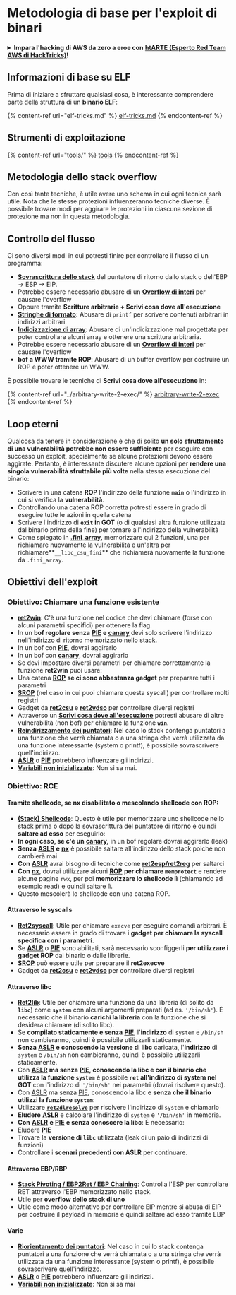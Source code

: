 # Metodologia di base per l'exploit di binari

<details>

<summary><strong>Impara l'hacking di AWS da zero a eroe con</strong> <a href="https://training.hacktricks.xyz/courses/arte"><strong>htARTE (Esperto Red Team AWS di HackTricks)</strong></a><strong>!</strong></summary>

Altri modi per supportare HackTricks:

* Se desideri vedere la tua **azienda pubblicizzata in HackTricks** o **scaricare HackTricks in PDF** Controlla i [**PIANI DI ABBONAMENTO**](https://github.com/sponsors/carlospolop)!
* Ottieni il [**merchandising ufficiale di PEASS & HackTricks**](https://peass.creator-spring.com)
* Scopri [**La Famiglia PEASS**](https://opensea.io/collection/the-peass-family), la nostra collezione di esclusive [**NFT**](https://opensea.io/collection/the-peass-family)
* **Unisciti al** 💬 [**gruppo Discord**](https://discord.gg/hRep4RUj7f) o al [**gruppo telegram**](https://t.me/peass) o **seguici** su **Twitter** 🐦 [**@hacktricks\_live**](https://twitter.com/hacktricks\_live)**.**
* **Condividi i tuoi trucchi di hacking inviando PR ai** [**HackTricks**](https://github.com/carlospolop/hacktricks) e [**HackTricks Cloud**](https://github.com/carlospolop/hacktricks-cloud) repository di Github.

</details>

## Informazioni di base su ELF

Prima di iniziare a sfruttare qualsiasi cosa, è interessante comprendere parte della struttura di un **binario ELF**:

{% content-ref url="elf-tricks.md" %}
[elf-tricks.md](elf-tricks.md)
{% endcontent-ref %}

## Strumenti di exploitazione

{% content-ref url="tools/" %}
[tools](tools/)
{% endcontent-ref %}

## Metodologia dello stack overflow

Con così tante tecniche, è utile avere uno schema in cui ogni tecnica sarà utile. Nota che le stesse protezioni influenzeranno tecniche diverse. È possibile trovare modi per aggirare le protezioni in ciascuna sezione di protezione ma non in questa metodologia.

## Controllo del flusso

Ci sono diversi modi in cui potresti finire per controllare il flusso di un programma:

* [**Sovrascrittura dello stack**](../stack-overflow/) del puntatore di ritorno dallo stack o dell'EBP -> ESP -> EIP.
* Potrebbe essere necessario abusare di un [**Overflow di interi**](../integer-overflow.md) per causare l'overflow
* Oppure tramite **Scritture arbitrarie + Scrivi cosa dove all'esecuzione**
* [**Stringhe di formato**](../format-strings/)**:** Abusare di `printf` per scrivere contenuti arbitrari in indirizzi arbitrari.
* [**Indicizzazione di array**](../array-indexing.md): Abusare di un'indicizzazione mal progettata per poter controllare alcuni array e ottenere una scrittura arbitraria.
* Potrebbe essere necessario abusare di un [**Overflow di interi**](../integer-overflow.md) per causare l'overflow
* **bof a WWW tramite ROP**: Abusare di un buffer overflow per costruire un ROP e poter ottenere un WWW.

È possibile trovare le tecniche di **Scrivi cosa dove all'esecuzione** in:

{% content-ref url="../arbitrary-write-2-exec/" %}
[arbitrary-write-2-exec](../arbitrary-write-2-exec/)
{% endcontent-ref %}

## Loop eterni

Qualcosa da tenere in considerazione è che di solito **un solo sfruttamento di una vulnerabilità potrebbe non essere sufficiente** per eseguire con successo un exploit, specialmente se alcune protezioni devono essere aggirate. Pertanto, è interessante discutere alcune opzioni per **rendere una singola vulnerabilità sfruttabile più volte** nella stessa esecuzione del binario:

* Scrivere in una catena **ROP** l'indirizzo della funzione **`main`** o l'indirizzo in cui si verifica la **vulnerabilità**.
* Controllando una catena ROP corretta potresti essere in grado di eseguire tutte le azioni in quella catena
* Scrivere l'indirizzo di **`exit` in GOT** (o di qualsiasi altra funzione utilizzata dal binario prima della fine) per tornare all'indirizzo della vulnerabilità
* Come spiegato in [**.fini\_array**](../arbitrary-write-2-exec/www2exec-.dtors-and-.fini\_array.md#eternal-loop)**,** memorizzare qui 2 funzioni, una per richiamare nuovamente la vulnerabilità e un'altra per richiamare**`__libc_csu_fini`** che richiamerà nuovamente la funzione da `.fini_array`.

## Obiettivi dell'exploit

### Obiettivo: Chiamare una funzione esistente

* [**ret2win**](./#ret2win): C'è una funzione nel codice che devi chiamare (forse con alcuni parametri specifici) per ottenere la flag.
* In un **bof regolare senza** [**PIE**](../common-binary-protections-and-bypasses/pie/) **e** [**canary**](../common-binary-protections-and-bypasses/stack-canaries/) devi solo scrivere l'indirizzo nell'indirizzo di ritorno memorizzato nello stack.
* In un bof con [**PIE**](../common-binary-protections-and-bypasses/pie/), dovrai aggirarlo
* In un bof con [**canary**](../common-binary-protections-and-bypasses/stack-canaries/), dovrai aggirarlo
* Se devi impostare diversi parametri per chiamare correttamente la funzione **ret2win** puoi usare:
* Una catena [**ROP**](./#rop-and-ret2...-techniques) **se ci sono abbastanza gadget** per preparare tutti i parametri
* [**SROP**](../rop-return-oriented-programing/srop-sigreturn-oriented-programming.md) (nel caso in cui puoi chiamare questa syscall) per controllare molti registri
* Gadget da [**ret2csu**](../rop-return-oriented-programing/ret2csu.md) e [**ret2vdso**](../rop-return-oriented-programing/ret2vdso.md) per controllare diversi registri
* Attraverso un [**Scrivi cosa dove all'esecuzione**](../arbitrary-write-2-exec/) potresti abusare di altre vulnerabilità (non bof) per chiamare la funzione **`win`**.
* [**Reindirizzamento dei puntatori**](../stack-overflow/pointer-redirecting.md): Nel caso lo stack contenga puntatori a una funzione che verrà chiamata o a una stringa che verrà utilizzata da una funzione interessante (system o printf), è possibile sovrascrivere quell'indirizzo.
* [**ASLR**](../common-binary-protections-and-bypasses/aslr/) o [**PIE**](../common-binary-protections-and-bypasses/pie/) potrebbero influenzare gli indirizzi.
* [**Variabili non inizializzate**](../stack-overflow/uninitialized-variables.md): Non si sa mai.

### Obiettivo: RCE

#### Tramite shellcode, se nx disabilitato o mescolando shellcode con ROP:

* [**(Stack) Shellcode**](./#stack-shellcode): Questo è utile per memorizzare uno shellcode nello stack prima o dopo la sovrascrittura del puntatore di ritorno e quindi **saltare ad esso** per eseguirlo:
* **In ogni caso, se c'è un** [**canary**](../common-binary-protections-and-bypasses/stack-canaries/)**,** in un bof regolare dovrai aggirarlo (leak)
* **Senza** [**ASLR**](../common-binary-protections-and-bypasses/aslr/) **e** [**nx**](../common-binary-protections-and-bypasses/no-exec-nx.md) è possibile saltare all'indirizzo dello stack poiché non cambierà mai
* **Con** [**ASLR**](../common-binary-protections-and-bypasses/aslr/) avrai bisogno di tecniche come [**ret2esp/ret2reg**](../rop-return-oriented-programing/ret2esp-ret2reg.md) per saltarci
* **Con** [**nx**](../common-binary-protections-and-bypasses/no-exec-nx.md), dovrai utilizzare alcuni [**ROP**](../rop-return-oriented-programing/) **per chiamare `memprotect`** e rendere alcune pagine `rwx`, per poi **memorizzare lo shellcode lì** (chiamando ad esempio read) e quindi saltare lì.
* Questo mescolerà lo shellcode con una catena ROP.
#### Attraverso le syscalls

* [**Ret2syscall**](../rop-return-oriented-programing/rop-syscall-execv.md): Utile per chiamare `execve` per eseguire comandi arbitrari. È necessario essere in grado di trovare i **gadget per chiamare la syscall specifica con i parametri**.
* Se [**ASLR**](../common-binary-protections-and-bypasses/aslr/) o [**PIE**](../common-binary-protections-and-bypasses/pie/) sono abilitati, sarà necessario sconfiggerli **per utilizzare i gadget ROP** dal binario o dalle librerie.
* [**SROP**](../rop-return-oriented-programing/srop-sigreturn-oriented-programming.md) può essere utile per preparare il **ret2execve**
* Gadget da [**ret2csu**](../rop-return-oriented-programing/ret2csu.md) e [**ret2vdso**](../rop-return-oriented-programing/ret2vdso.md) per controllare diversi registri

#### Attraverso libc

* [**Ret2lib**](../rop-return-oriented-programing/ret2lib/): Utile per chiamare una funzione da una libreria (di solito da **`libc`**) come **`system`** con alcuni argomenti preparati (ad es. `'/bin/sh'`). È necessario che il binario **carichi la libreria** con la funzione che si desidera chiamare (di solito libc).
* Se **compilato staticamente e senza** [**PIE**](../common-binary-protections-and-bypasses/pie/), l'**indirizzo** di `system` e `/bin/sh` non cambieranno, quindi è possibile utilizzarli staticamente.
* **Senza** [**ASLR**](../common-binary-protections-and-bypasses/aslr/) **e conoscendo la versione di libc** caricata, l'**indirizzo** di `system` e `/bin/sh` non cambieranno, quindi è possibile utilizzarli staticamente.
* Con [**ASLR**](../common-binary-protections-and-bypasses/aslr/) **ma senza** [**PIE**](../common-binary-protections-and-bypasses/pie/)**, conoscendo la libc e con il binario che utilizza la funzione `system`** è possibile **`ret` all'indirizzo di system nel GOT** con l'indirizzo di `'/bin/sh'` nei parametri (dovrai risolvere questo).
* Con [ASLR](../common-binary-protections-and-bypasses/aslr/) ma senza [PIE](../common-binary-protections-and-bypasses/pie/), conoscendo la libc e **senza che il binario utilizzi la funzione `system`**:
* Utilizzare [**`ret2dlresolve`**](../rop-return-oriented-programing/ret2dlresolve.md) per risolvere l'indirizzo di `system` e chiamarlo&#x20;
* **Eludere** [**ASLR**](../common-binary-protections-and-bypasses/aslr/) e calcolare l'indirizzo di `system` e `'/bin/sh'` in memoria.
* **Con** [**ASLR**](../common-binary-protections-and-bypasses/aslr/) **e** [**PIE**](../common-binary-protections-and-bypasses/pie/) **e senza conoscere la libc**: È necessario:
* Eludere [**PIE**](../common-binary-protections-and-bypasses/pie/)
* Trovare la **versione di `libc`** utilizzata (leak di un paio di indirizzi di funzioni)
* Controllare i **scenari precedenti con ASLR** per continuare.

#### Attraverso EBP/RBP

* [**Stack Pivoting / EBP2Ret / EBP Chaining**](../stack-overflow/stack-pivoting-ebp2ret-ebp-chaining.md): Controlla l'ESP per controllare RET attraverso l'EBP memorizzato nello stack.
* Utile per **overflow dello stack di uno**
* Utile come modo alternativo per controllare EIP mentre si abusa di EIP per costruire il payload in memoria e quindi saltare ad esso tramite EBP

#### Varie

* [**Riorientamento dei puntatori**](../stack-overflow/pointer-redirecting.md): Nel caso in cui lo stack contenga puntatori a una funzione che verrà chiamata o a una stringa che verrà utilizzata da una funzione interessante (system o printf), è possibile sovrascrivere quell'indirizzo.
* [**ASLR**](../common-binary-protections-and-bypasses/aslr/) o [**PIE**](../common-binary-protections-and-bypasses/pie/) potrebbero influenzare gli indirizzi.
* [**Variabili non inizializzate**](../stack-overflow/uninitialized-variables.md): Non si sa mai
